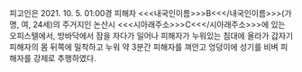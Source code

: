 피고인은 2021. 10. 5. 01:00경 피해자 <<<내국인이름>>>B<<</내국인이름>>>(가명, 여, 24세)의 주거지인 논산시 <<<시아래주소>>>C<<</시아래주소>>>에 있는 오피스텔에서, 방바닥에서 잠을 자다가 일어나 피해자가 누워있는 침대에 올라가 갑자기 피해자의 몸 뒤쪽에 밀착하고 누워 약 3분간 피해자를 껴안고 엉덩이에 성기를 비벼 피해자를 강제로 추행하였다.
